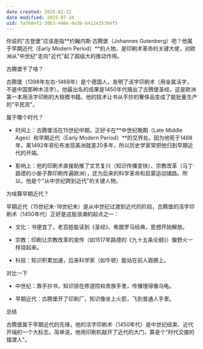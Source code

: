 ```yaml
---
date created: 2025-02-22
date modified: 2025-07-10
uid: 7af68ef2-38b3-440e-8e3b-6412435304f5
---
```


你说的"古登堡"应该是指**约翰内斯·古腾堡（Johannes Gutenberg）吧？他属于早期近代（Early Modern Period）**的人物，是印刷术革命的关键大佬，对欧洲从"中世纪"走向"近代"起了超级大的推动作用。

古腾堡干了啥？

古腾堡（1398年左右-1468年）是个德国人，发明了活字印刷术（用金属活字，不是中国那种木活字）。他最出名的成果是1450年代搞出了古腾堡圣经，这是欧洲第一本用活字印刷的大规模书籍。他的技术让书从手抄的奢侈品变成了能批量生产的"平民货"。

属于哪个时代？

- 时间上：古腾堡活在15世纪中期，正好卡在**中世纪晚期（Late Middle Ages）和早期近代（Early Modern Period）**的交界处。因为他死于1468年，离1492年哥伦布发现美洲就差20多年，所以历史学家常把他归到早期近代的开端。
    
- 影响上：他的印刷术直接助推了文艺复兴（知识传播变快）、宗教改革（马丁·路德的小册子靠印刷传遍欧洲），还为后来的科学革命和启蒙运动铺路。所以，他是个"从中世纪跨到近代"的关键人物。
    

为啥算早期近代？

早期近代（15世纪末-18世纪末）是从中世纪过渡到近代的阶段，古腾堡的活字印刷术（1450年代）正好是这股浪潮的起点之一：

- 文化：书便宜了，老百姓能读到《圣经》、希腊罗马经典，思想开始解放。
    
- 宗教：印刷让宗教改革的宣传（如1517年路德的《九十五条论纲》）像野火一样烧起来。
    
- 科技：知识积累加速，后来科学家（如牛顿）能站在前人肩膀上。
    

对比一下

- 中世纪：靠手抄书，知识锁在修道院和贵族手里，传播慢得像乌龟。
    
- 早期近代：古腾堡开了印刷厂，知识像坐上火箭，飞到普通人手里。
    

总结

古腾堡属于早期近代的先锋，他的活字印刷术（1450年代）是中世纪结束、近代开端的一个大标志。简单说，他用印刷机敲开了近代的大门，算是个"时代交接的摆渡人"。
